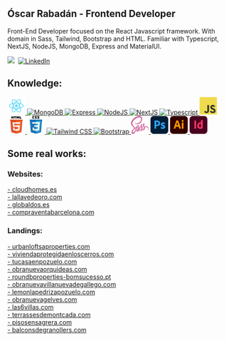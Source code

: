 <h2><b>Óscar Rabadán - Frontend Developer</b></h2>

 <p> Front-End Developer focused on the React Javascript framework. With domain in Sass, Tailwind, Bootstrap and HTML. Familiar with Typescript, NextJS, NodeJS, MongoDB, Express and MaterialUI.</p>

   <p>
<a href="https://oscarandio.github.io/portfolio2022/"><img src="https://img.shields.io/badge/-PORTFOLIO-%23ff69b4&?style=for-the-badge&?color=ff69b4 alt="Portfolio Web" /></a>&nbsp;
<a href="https://www.linkedin.com/in/rabadanoscar/"><img src="https://img.shields.io/badge/linkedin-%230077B5.svg?&style=for-the-badge&logo=linkedin&logoColor=white" alt="LinkedIn" /></a>&nbsp;
</p>

## Knowledge:

  <p>
   <a href="https://reactjs.org/" target="_blank"> <img src="https://raw.githubusercontent.com/Oscarandio/Oscarandio/main/images/react.png" alt="React" width="40" height="40"/> </a>
<a href="https://www.mongodb.com/es" target="_blank"> <img src="https://oscarandio.github.io/portfolio2022/images/mongodb.jpg" alt="MongoDB" width="40" height="40"/> </a>
<a href="https://expressjs.com/es/" target="_blank"> <img src="https://oscarandio.github.io/portfolio2022/images/express.png" alt="Express" width="40" height="40"/> </a>
<a href="https://nodejs.org/es/" target="_blank"> <img src="https://oscarandio.github.io/portfolio2022/images/node.png" alt="NodeJS" width="40" height="40"/> </a>
  <a href="https://nextjs.org/" target="_blank"> <img src="https://oscarandio.github.io/portfolio2022/images/nextjs.png" alt="NextJS" width="40" height="40"/> </a>
  <a href="https://www.typescriptlang.org/" target="_blank"> <img src="https://oscarandio.github.io/portfolio2022/images/typescript.png" alt="Typescript" width="40" height="40"/> </a>
 <a href="https://developer.mozilla.org/es-ES/docs/Web/JavaScript" target="_blank"> <img src="https://raw.githubusercontent.com/Oscarandio/Oscarandio/83a7ae8e8b32eaeb362903b3d29da40502354c58/images/javascript-original.svg" alt="Javascript" width="40" height="40"/> </a>
 <a href="https://www.w3.org/html/" target="_blank"> <img src="https://raw.githubusercontent.com/Oscarandio/Oscarandio/83a7ae8e8b32eaeb362903b3d29da40502354c58/images/html5-original-wordmark.svg" alt="Html5" width="40" height="40"/> </a>
<a href="https://www.w3schools.com/css/" target="_blank"> <img src="https://raw.githubusercontent.com/Oscarandio/Oscarandio/83a7ae8e8b32eaeb362903b3d29da40502354c58/images/css3-original-wordmark.svg" alt="Css3" width="40" height="40"/> </a>
    <a href="https://tailwindcss.com/" target="_blank"> <img src="https://oscarandio.github.io/portfolio2022/images/tailwind.svg" alt="Tailwind CSS" width="40" height="40"/> </a>
    <a href="https://getbootstrap.com/" target="_blank"> <img src="https://oscarandio.github.io/portfolio2022/images/bootstrap.png" alt="Bootstrap" width="40" height="40"/> </a>
  <a href="https://sass-lang.com/" target="_blank"> <img src="https://raw.githubusercontent.com/Oscarandio/Oscarandio/main/images/sass.png" alt="Sass" width="40" height="40"/> </a>
  <a href="https://www.adobe.com/es" target="_blank"> <img src="https://raw.githubusercontent.com/Oscarandio/Oscarandio/5589bf2e69799ec6bfb770cb17a35e0d27e3d2cd/images/Adobe_Photoshop_CC_icon.svg" alt="Photoshop" width="40" height="40"/> </a>
<a href="https://www.adobe.com/es" target="_blank"> <img src="https://raw.githubusercontent.com/Oscarandio/Oscarandio/5589bf2e69799ec6bfb770cb17a35e0d27e3d2cd/images/Adobe_Illustrator_CC_icon.svg" alt="Illustrator" width="40" height="40"/> </a>
<a href="https://www.adobe.com/es" target="_blank"> <img src="https://raw.githubusercontent.com/Oscarandio/Oscarandio/5589bf2e69799ec6bfb770cb17a35e0d27e3d2cd/images/Adobe_InDesign_CC_icon.svg" alt="Indesign" width="40" height="40"/> </a>
 </p>
 
  ## Some real works:
  
 ### Websites:
  <a target="_blank" href="https://cloudhomes.es/">- cloudhomes.es</a><br>
   <a target="_blank" href="https://www.lallavedeoro.com/new/">- lallavedeoro.com</a><br>
    <a target="_blank" href="https://globaldos.es/">- globaldos.es</a><br>
     <a target="_blank" href="compraventabarcelona.com/">- compraventabarcelona.com</a><br>
     
   ### Landings:
  <a target="_blank" href="https://urbanloftsaproperties.com/">- urbanloftsaproperties.com</a><br>
    <a target="_blank" href="https://viviendaprotegidaenloscerros.com/">- viviendaprotegidaenloscerros.com</a><br>
        <a target="_blank" href="https://tucasaenpozuelo.com/">- tucasaenpozuelo.com</a><br>
                <a target="_blank" href="obranuevaorquideas.com/">- obranuevaorquideas.com</a><br>
                                <a target="_blank" href="roundbproperties-bomsucesso.pt/">- roundbproperties-bomsucesso.pt</a><br>
      <a target="_blank" href="obranuevavillanuevadegallego.com/">- obranuevavillanuevadegallego.com</a><br>
         <a target="_blank" href="lemonlapedrizapozuelo.com/">- lemonlapedrizapozuelo.com</a><br>
          <a target="_blank" href="obranuevagelves.com/">- obranuevagelves.com</a><br>
              <a target="_blank" href="las6villas.com/">- las6villas.com</a><br>
         <a target="_blank" href="terrassesdemontcada.com/">- terrassesdemontcada.com</a><br>
        <a target="_blank" href="pisosensagrera.com/">- pisosensagrera.com</a><br>
<a target="_blank" href="https://balconsdegranollers.com/">- balconsdegranollers.com</a><br>
                   
  

